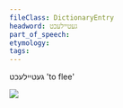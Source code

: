 ```yaml
---
fileClass: DictionaryEntry
headword: געטיילעכט
part_of_speech: 
etymology: 
tags: 
---
```

געטיילעכט
'to flee'

![](https://ia902902.us.archive.org/9/items/Yiddish-Dialect-Maps/map%20-%20FoY3-29%20-%20geteylekht.jpg)
